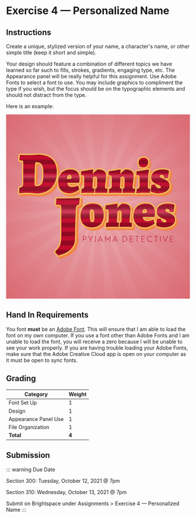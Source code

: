# Exercise 4 — Personalized Name

## Instructions

Create a unique, stylized version of your name, a character's name, or other simple title (keep it short and simple).

Your design should feature a combination of different topics we have learned so far such to fills, strokes, gradients, engaging type, etc. The Appearance panel will be really helpful for this assignment. Use Adobe Fonts to select a font to use. You may include graphics to compliment the type if you wish, but the focus should be on the typographic elements and should not distract from the type.

Here is an example:

![Dennis Jones, Pyjama Detective](./assets/name-example.jpg)

## Hand In Requirements

You font **must** be an [Adobe Font](https//fonts.adobe.com). This will ensure that I am able to load the font on my own computer. If you use a font other than Adobe Fonts and I am unable to load the font, you will receive a zero because I will be unable to see your work properly. If you are having trouble loading your Adobe Fonts, make sure that the Adobe Creative Cloud app is open on your computer as it must be open to sync fonts.

## Grading

| Category             | Weight |
| -------------------- | ------ |
| Font Set Up          | 1      |
| Design               | 1      |
| Appearance Panel Use | 1      |
| File Organization    | 1      |
| **Total**            | **4**  |

## Submission

::: warning Due Date

Section 300: Tuesday, October 12, 2021 @ 7pm

Section 310: Wednesday, October 13, 2021 @ 7pm

Submit on Brightspace under Assignments > Exercise 4 — Personalized Name
:::
